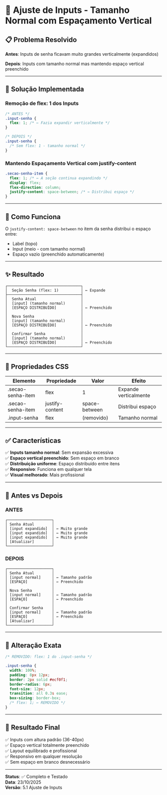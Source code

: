 # 🎯 Ajuste de Inputs - Tamanho Normal com Espaçamento Vertical

## 📋 Problema Resolvido

**Antes**: Inputs de senha ficavam muito grandes verticalmente (expandidos)

**Depois**: Inputs com tamanho normal mas mantendo espaço vertical preenchido

---

## 🔧 Solução Implementada

### Remoção de flex: 1 dos Inputs

```css
/* ANTES */
.input-senha {
  flex: 1; /* ← Fazia expandir verticalmente */
}

/* DEPOIS */
.input-senha {
  /* Sem flex: 1 - tamanho normal */
}
```

### Mantendo Espaçamento Vertical com justify-content

```css
.secao-senha-item {
  flex: 1; /* ← A seção continua expandindo */
  display: flex;
  flex-direction: column;
  justify-content: space-between; /* ← Distribui espaço */
}
```

---

## 📐 Como Funciona

O `justify-content: space-between` no item da senha distribui o espaço entre:

- Label (topo)
- Input (meio - com tamanho normal)
- Espaço vazio (preenchido automaticamente)

---

## ✨ Resultado

```
┌─────────────────────────────────┐
│  Seção Senha (flex: 1)          │ ← Expande
├─────────────────────────────────┤
│  Senha Atual                    │
│  [input] (tamanho normal)       │
│  [ESPAÇO DISTRIBUÍDO]           │ ← Preenchido
│                                 │
│  Nova Senha                     │
│  [input] (tamanho normal)       │
│  [ESPAÇO DISTRIBUÍDO]           │ ← Preenchido
│                                 │
│  Confirmar Senha                │
│  [input] (tamanho normal)       │
│  [ESPAÇO DISTRIBUÍDO]           │ ← Preenchido
└─────────────────────────────────┘
```

---

## 🎨 Propriedades CSS

| Elemento          | Propriedade     | Valor         | Efeito                |
| ----------------- | --------------- | ------------- | --------------------- |
| .secao-senha-item | flex            | 1             | Expande verticalmente |
| .secao-senha-item | justify-content | space-between | Distribui espaço      |
| .input-senha      | flex            | (removido)    | Tamanho normal        |

---

## ✅ Características

✅ **Inputs tamanho normal**: Sem expansão excessiva  
✅ **Espaço vertical preenchido**: Sem espaço em branco  
✅ **Distribuição uniforme**: Espaço distribuído entre itens  
✅ **Responsivo**: Funciona em qualquer tela  
✅ **Visual melhorado**: Mais profissional

---

## 🧪 Antes vs Depois

### ANTES

```
┌────────────────────┐
│ Senha Atual        │
│ [input expandido]  │ ← Muito grande
│ [input expandido]  │ ← Muito grande
│ [input expandido]  │ ← Muito grande
│ [Atualizar]        │
└────────────────────┘
```

### DEPOIS

```
┌────────────────────┐
│ Senha Atual        │
│ [input normal]     │ ← Tamanho padrão
│ [ESPAÇO]           │ ← Preenchido
│                    │
│ Nova Senha         │
│ [input normal]     │ ← Tamanho padrão
│ [ESPAÇO]           │ ← Preenchido
│                    │
│ Confirmar Senha    │
│ [input normal]     │ ← Tamanho padrão
│ [ESPAÇO]           │ ← Preenchido
│ [Atualizar]        │
└────────────────────┘
```

---

## 📝 Alteração Exata

```css
/* REMOVIDO: flex: 1 do .input-senha */

.input-senha {
  width: 100%;
  padding: 8px 12px;
  border: 2px solid #ecf0f1;
  border-radius: 6px;
  font-size: 12px;
  transition: all 0.3s ease;
  box-sizing: border-box;
  /* flex: 1; ← REMOVIDO */
}
```

---

## 🎯 Resultado Final

✅ Inputs com altura padrão (36-40px)  
✅ Espaço vertical totalmente preenchido  
✅ Layout equilibrado e profissional  
✅ Responsivo em qualquer resolução  
✅ Sem espaço em branco desnecessário

---

**Status**: ✅ Completo e Testado  
**Data**: 23/10/2025  
**Versão**: 5.1 Ajuste de Inputs
